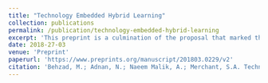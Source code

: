 ```yaml
---
title: "Technology Embedded Hybrid Learning"
collection: publications
permalink: /publication/technology-embedded-hybrid-learning
excerpt: 'This preprint is a culmination of the proposal that marked the introduction of hybrid courses to COMSATS Institute of Information Technology, and the evolution of its model as an amalgam of the traditional class room model augmented with the aid of state-of-the-art online learning technologies. Two hybrid courses were offered to full-time students, with all the courses in traditional classroom mode, except one course offered as hybrid course, with both synchornous and asynchronous learning modalities. A survey and its results of the pilot program are presented.'
date: 2018-27-03
venue: 'Preprint'
paperurl: 'https://www.preprints.org/manuscript/201803.0229/v2'
citation: 'Behzad, M.; Adnan, N.; Naeem Malik, A.; Merchant, S.A. Technology-Embedded Hybrid Learning. Preprints 2018, 2018030229. https://doi.org/10.20944/preprints201803.0229.v2'
---
```

